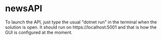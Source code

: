 # newsAPI
To launch the API, just type the usual "dotnet run" in the terminal when the solution is open. It should run on https://localhost:5001 and that is how the GUI is configured at the moment.
